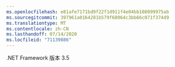 ```yaml
---
ms.openlocfilehash: e81afe7171bd9f22f1d911f4e04bb108099975ab
ms.sourcegitcommit: 397961a0164281b579f68064c3bb66c071f374d9
ms.translationtype: MT
ms.contentlocale: zh-CN
ms.lasthandoff: 07/14/2020
ms.locfileid: "71139886"
---
```

.NET Framework 版本 3.5
